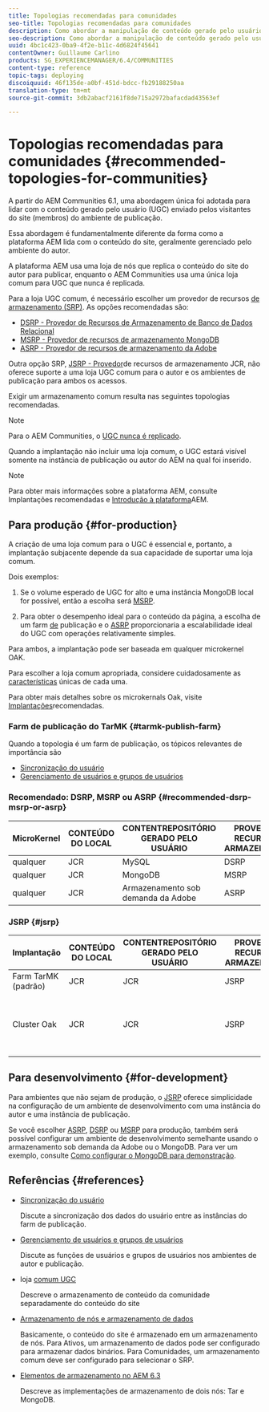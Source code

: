 ```yaml
---
title: Topologias recomendadas para comunidades
seo-title: Topologias recomendadas para comunidades
description: Como abordar a manipulação de conteúdo gerado pelo usuário (UGC)
seo-description: Como abordar a manipulação de conteúdo gerado pelo usuário (UGC)
uuid: 4bc1c423-0ba9-4f2e-b11c-4d6824f45641
contentOwner: Guillaume Carlino
products: SG_EXPERIENCEMANAGER/6.4/COMMUNITIES
content-type: reference
topic-tags: deploying
discoiquuid: 46f135de-a0bf-451d-bdcc-fb29188250aa
translation-type: tm+mt
source-git-commit: 3db2abacf2161f8de715a2972bafacdad43563ef

---
```



# Topologias recomendadas para comunidades {#recommended-topologies-for-communities}

A partir do AEM Communities 6.1, uma abordagem única foi adotada para lidar com o conteúdo gerado pelo usuário (UGC) enviado pelos visitantes do site (membros) do ambiente de publicação.

Essa abordagem é fundamentalmente diferente da forma como a plataforma AEM lida com o conteúdo do site, geralmente gerenciado pelo ambiente do autor.

A plataforma AEM usa uma loja de nós que replica o conteúdo do site do autor para publicar, enquanto o AEM Communities usa uma única loja comum para UGC que nunca é replicada.

Para a loja UGC comum, é necessário escolher um provedor de recursos [de armazenamento (SRP)](working-with-srp.md). As opções recomendadas são:

* [DSRP - Provedor de Recursos de Armazenamento de Banco de Dados Relacional](dsrp.md)
* [MSRP - Provedor de recursos de armazenamento MongoDB](msrp.md)
* [ASRP - Provedor de recursos de armazenamento da Adobe](asrp.md)

Outra opção SRP, [JSRP - Provedor](jsrp.md)de recursos de armazenamento JCR, não oferece suporte a uma loja UGC comum para o autor e os ambientes de publicação para ambos os acessos.

Exigir um armazenamento comum resulta nas seguintes topologias recomendadas.

>[!NOTE]
>
>Para o AEM Communities, o [UGC nunca é replicado](working-with-srp.md#ugc-never-replicated).
>
>Quando a implantação não incluir uma loja [](working-with-srp.md)comum, o UGC estará visível somente na instância de publicação ou autor do AEM na qual foi inserido.

>[!NOTE]
>
>Para obter mais informações sobre a plataforma AEM, consulte Implantações [](../../help/sites-deploying/recommended-deploys.md) recomendadas e [Introdução à plataforma](../../help/sites-deploying/data-store-config.md)AEM.

## Para produção {#for-production}

A criação de uma loja comum para o UGC é essencial e, portanto, a implantação subjacente depende da sua capacidade de suportar uma loja comum.

Dois exemplos:

1) Se o volume esperado de UGC for alto e uma instância MongoDB local for possível, então a escolha será [MSRP](msrp.md).

2) Para obter o desempenho ideal para o conteúdo da página, a escolha de um farm [de](../../help/sites-deploying/recommended-deploys.md#tarmk-farm) publicação e o [ASRP](asrp.md) proporcionaria a escalabilidade ideal do UGC com operações relativamente simples.

Para ambos, a implantação pode ser baseada em qualquer microkernel OAK.

Para escolher a loja comum apropriada, considere cuidadosamente as [características](working-with-srp.md#characteristics-of-srp-options) únicas de cada uma.

Para obter mais detalhes sobre os microkernals Oak, visite [Implantações](../../help/sites-deploying/recommended-deploys.md)recomendadas.

### Farm de publicação do TarMK {#tarmk-publish-farm}

Quando a topologia é um farm de publicação, os tópicos relevantes de importância são

* [Sincronização do usuário](sync.md)
* [Gerenciamento de usuários e grupos de usuários](users.md)

### Recomendado: DSRP, MSRP ou ASRP {#recommended-dsrp-msrp-or-asrp}

| MicroKernel | CONTEÚDO DO LOCAL | CONTENTREPOSITÓRIO GERADO PELO USUÁRIO | PROVEDOR DE RECURSOS DE ARMAZENAMENTO | LOJA COMUM |
|-------------|------------------------|----------------------------------|---------------------------|---------------|
| qualquer | JCR | MySQL | DSRP | Sim |
| qualquer | JCR | MongoDB | MSRP | Sim |
| qualquer | JCR | Armazenamento sob demanda da Adobe | ASRP | Sim |

### JSRP {#jsrp}


| Implantação | CONTEÚDO DO LOCAL | CONTENTREPOSITÓRIO GERADO PELO USUÁRIO | PROVEDOR DE RECURSOS DE ARMAZENAMENTO | LOJA COMUM |
|----------------------|------------------------|----------------------------------|---------------------------|---------------------------------|
| Farm TarMK (padrão) | JCR | JCR | JSRP | Não |
| Cluster Oak | JCR | JCR | JSRP | Sim somente para o ambiente de publicação |

## Para desenvolvimento {#for-development}

Para ambientes que não sejam de produção, o [JSRP](jsrp.md) oferece simplicidade na configuração de um ambiente de desenvolvimento com uma instância do autor e uma instância de publicação.

Se você escolher [ASRP](asrp.md), [DSRP](dsrp.md) ou [MSRP](msrp.md) para produção, também será possível configurar um ambiente de desenvolvimento semelhante usando o armazenamento sob demanda da Adobe ou o MongoDB. Para ver um exemplo, consulte [Como configurar o MongoDB para demonstração](demo-mongo.md).

## Referências {#references}

* [Sincronização do usuário](sync.md)

   Discute a sincronização dos dados do usuário entre as instâncias do farm de publicação.

* [Gerenciamento de usuários e grupos de usuários](users.md)

   Discute as funções de usuários e grupos de usuários nos ambientes de autor e publicação.

* loja [comum UGC](working-with-srp.md)

   Descreve o armazenamento de conteúdo da comunidade separadamente do conteúdo do site

* [Armazenamento de nós e armazenamento de dados](../../help/sites-deploying/data-store-config.md)

   Basicamente, o conteúdo do site é armazenado em um armazenamento de nós. Para Ativos, um armazenamento de dados pode ser configurado para armazenar dados binários. Para Comunidades, um armazenamento comum deve ser configurado para selecionar o SRP.

* [Elementos de armazenamento no AEM 6.3](../../help/sites-deploying/storage-elements-in-aem-6.md)

   Descreve as implementações de armazenamento de dois nós: Tar e MongoDB.
